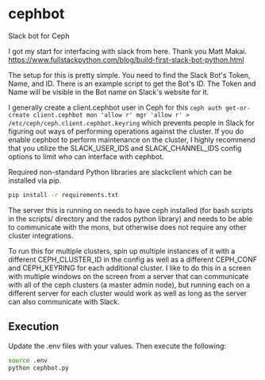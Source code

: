 # cephbot
Slack bot for Ceph

I got my start for interfacing with slack from here. Thank you Matt Makai. https://www.fullstackpython.com/blog/build-first-slack-bot-python.html

The setup for this is pretty simple.  You need to find the Slack Bot's Token, Name, and ID.  There is an example script to get the Bot's ID.  The Token and Name will be visible in the Bot name on Slack's website for it.

I generally create a client.cephbot user in Ceph for this `ceph auth get-or-create client.cephbot mon 'allow r' mgr 'allow r' > /etc/ceph/ceph.client.cephbot.keyring` which prevents people in Slack for figuring out ways of performing operations against the cluster.  If you do enable cephbot to perform maintenance on the cluster, I highly recommend that you utilize the SLACK_USER_IDS and SLACK_CHANNEL_IDS config options to limit who can interface with cephbot.

Required non-standard Python libraries are slackclient which can be installed via pip.

``` bash
pip install -r requirements.txt
```

The server this is running on needs to have ceph installed (for bash scripts in the scripts/ directory and the rados python library) and needs to be able to communicate with the mons, but otherwise does not require any other cluster integrations.

To run this for multiple clusters, spin up multiple instances of it with a different CEPH_CLUSTER_ID in the config as well as a different CEPH_CONF and CEPH_KEYRING for each additional cluster.  I like to do this in a screen with multiple windows on the screen from a server that can communicate with all of the ceph clusters (a master admin node), but running each on a different server for each cluster would work as well as long as the server can also communicate with Slack.

## Execution
Update the .env files with your values.  Then execute the following:

``` bash
source .env
python cephbot.py
```
